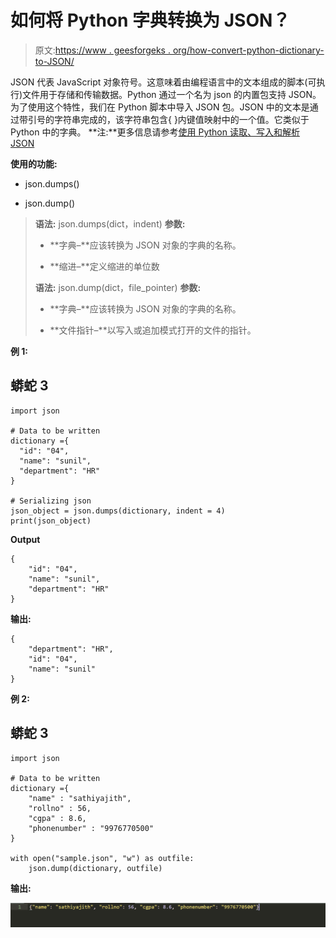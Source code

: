 # 如何将 Python 字典转换为 JSON？

> 原文:[https://www . geesforgeks . org/how-convert-python-dictionary-to-JSON/](https://www.geeksforgeeks.org/how-to-convert-python-dictionary-to-json/)

JSON 代表 JavaScript 对象符号。这意味着由编程语言中的文本组成的脚本(可执行)文件用于存储和传输数据。Python 通过一个名为 json 的内置包支持 JSON。为了使用这个特性，我们在 Python 脚本中导入 JSON 包。JSON 中的文本是通过带引号的字符串完成的，该字符串包含{ }内键值映射中的一个值。它类似于 Python 中的字典。
**注:**更多信息请参考[使用 Python 读取、写入和解析 JSON](https://www.geeksforgeeks.org/read-write-and-parse-json-using-python/)

**使用的功能:**

*   json.dumps()

*   json.dump()

> **语法:** json.dumps(dict，indent)
> **参数:**
> 
> *   **字典–**应该转换为 JSON 对象的字典的名称。
>     
> *   **缩进–**定义缩进的单位数
>     
> 
> **语法:** json.dump(dict，file_pointer)
> **参数:**
> 
> *   **字典–**应该转换为 JSON 对象的字典的名称。
>     
> *   **文件指针–**以写入或追加模式打开的文件的指针。

**例 1:**

## 蟒蛇 3

```
import json 

# Data to be written 
dictionary ={ 
  "id": "04", 
  "name": "sunil", 
  "department": "HR"
} 

# Serializing json  
json_object = json.dumps(dictionary, indent = 4) 
print(json_object)
```

**Output**

```
{
    "id": "04",
    "name": "sunil",
    "department": "HR"
}
```

**输出:**

```
{
    "department": "HR",
    "id": "04",
    "name": "sunil"
}
```

**例 2:**

## 蟒蛇 3

```
import json

# Data to be written
dictionary ={
    "name" : "sathiyajith",
    "rollno" : 56,
    "cgpa" : 8.6,
    "phonenumber" : "9976770500"
}

with open("sample.json", "w") as outfile:
    json.dump(dictionary, outfile)
```

**输出:**

![python-json-write-to-file-1](img/71953d4ada0093ff1737f8574f1b9646.png)